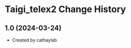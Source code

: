 Taigi_telex2 Change History
====================

1.0 (2024-03-24)
----------------
* Created by cathaylab
